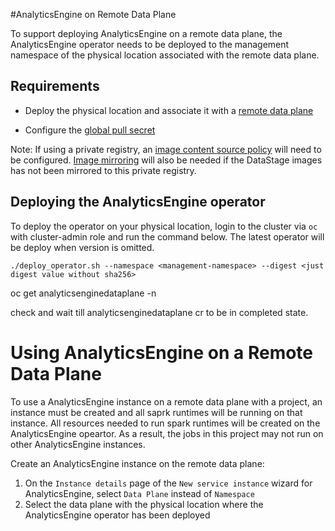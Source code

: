 #AnalyticsEngine on Remote Data Plane

To support deploying AnalyticsEngine on a remote data plane, the AnalyticsEngine operator needs to be deployed to the management namespace of the physical location associated with the remote data plane.

## Requirements

- Deploy the physical location and associate it with a [remote data plane](https://www.ibm.com/docs/en/cloud-paks/cp-data/5.0.x?topic=instances-deploying-remote-data-plane)

- Configure the [global pull secret](https://www.ibm.com/docs/en/cloud-paks/cp-data/5.0.x?topic=cluster-updating-global-image-pull-secret)

Note: If using a private registry, an [image content source policy](https://www.ibm.com/docs/en/cloud-paks/cp-data/5.0.x?topic=registry-configuring-image-content-source-policy) will need to be configured. [Image mirroring](https://www.ibm.com/docs/en/cloud-paks/cp-data/5.0.x?topic=registry-mirroring-images-directly-private-container) will also be needed if the DataStage images has not been mirrored to this private registry.

## Deploying the AnalyticsEngine operator

To deploy the operator on your physical location, login to the cluster via `oc` with cluster-admin role and run the command below. The latest operator will be deploy when version is omitted.

```
./deploy_operator.sh --namespace <management-namespace> --digest <just digest value without sha256>
```
oc get analyticsenginedataplane -n <management-namespace> 

check and wait till analyticsenginedataplane cr to be in completed state.

# Using AnalyticsEngine on a Remote Data Plane
To use a AnalyticsEngine instance on a remote data plane with a project, an instance must be created and all saprk runtimes will be running on that instance. All resources needed to run spark runtimes will be created on the AnalyticsEngine opeartor. As a result, the jobs in this project may not run on other AnalyticsEngine instances.

Create an AnalyticsEngine instance on the remote data plane:
1. On the `Instance details` page of the `New service instance` wizard for AnalyticsEngine, select `Data Plane` instead of `Namespace`
2. Select the data plane with the physical location where the AnalyticsEngine operator has been deployed
